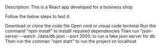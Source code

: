 Description: This is a React app developed for a business shop

Follow the below steps to test it:

Download or clone the code file
Open cmd or visual code terminal
Run the command "npm install" to installl required dependencies
Then run "json-server --watch ./data/db.json --port 3500: to run a fake json server for db
Then run the comman "npm start" to run the project on localhost
